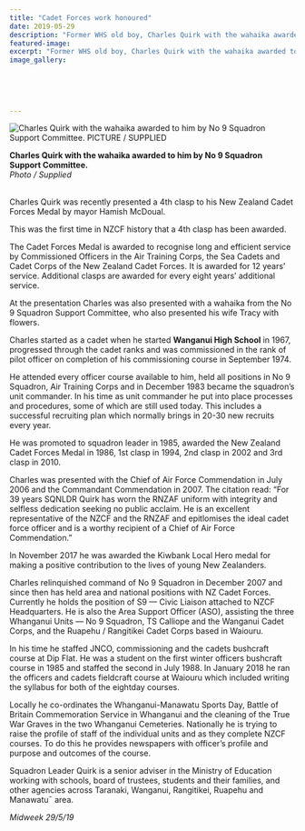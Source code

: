 ```yaml
---
title: "Cadet Forces work honoured"
date: 2019-05-29
description: "Former WHS old boy, Charles Quirk with the wahaika awarded to him by No 9 Squadron Support Committee..."
featured-image: 
excerpt: "Former WHS old boy, Charles Quirk with the wahaika awarded to him by No 9 Squadron Support Committee."
image_gallery:
    
    
    
    
    
---
```


<p><img src="https://www.nzherald.co.nz/resizer/A5PqLmKM1T8PFQk0PsXXQEYZe0g=/620x349/smart/filters:quality(70)/arc-anglerfish-syd-prod-nzme.s3.amazonaws.com/public/4NPP6BOWT5BQLLAYMIS67XOLAM.jpg" alt="Charles Quirk with the wahaika awarded to him by No 9 Squadron Support Committee. PICTURE / SUPPLIED" /></p>
<p><span><strong>Charles Quirk with the wahaika awarded to him by No 9 Squadron Support Committee.</strong> <br /><em>Photo / Supplied<br /><br /></em></span></p>
<p>Charles Quirk was recently presented a 4th clasp to his New Zealand Cadet Forces Medal by mayor Hamish McDoual.</p>
<p data-bind="text: $data">This was the first time in NZCF history that a 4th clasp has been awarded.</p>
<p data-bind="text: $data">The Cadet Forces Medal is awarded to recognise long and efficient service by Commissioned Officers in the Air Training Corps, the Sea Cadets and Cadet Corps of the New Zealand Cadet Forces. It is awarded for 12 years&rsquo; service. Additional clasps are awarded for every eight years&rsquo; additional service.</p>
<p data-bind="text: $data">At the presentation Charles was also presented with a wahaika from the No 9 Squadron Support Committee, who also presented his wife Tracy with flowers.</p>
<p data-bind="text: $data">Charles started as a cadet when he started <strong>Wanganui High School</strong> in 1967, progressed through the cadet ranks and was commissioned in the rank of pilot officer on completion of his commissioning course in September 1974.</p>
<p data-bind="text: $data">He attended every officer course available to him, held all positions in No 9 Squadron, Air Training Corps and in December 1983 became the squadron&rsquo;s unit commander. In his time as unit commander he put into place processes and procedures, some of which are still used today. This includes a successful recruiting plan which normally brings in 20-30 new recruits every year.</p>
<p data-bind="text: $data">He was promoted to squadron leader in 1985, awarded the New Zealand Cadet Forces Medal in 1986, 1st clasp in 1994, 2nd clasp in 2002 and 3rd clasp in 2010.</p>
<p data-bind="text: $data">Charles was presented with the Chief of Air Force Commendation in July 2006 and the Commandant Commendation in 2007. The citation read: &ldquo;For 39 years SQNLDR Quirk has worn the RNZAF uniform with integrity and selfless dedication seeking no public acclaim. He is an excellent representative of the NZCF and the RNZAF and epitlomises the ideal cadet force officer and is a worthy recipient of a Chief of Air Force Commendation.&rdquo;</p>
<p data-bind="text: $data">In November 2017 he was awarded the Kiwbank Local Hero medal for making a positive contribution to the lives of young New Zealanders.</p>
<p data-bind="text: $data">Charles relinquished command of No 9 Squadron in December 2007 and since then has held area and national positions with NZ Cadet Forces. Currently he holds the position of S9 &mdash; Civic Liaison attached to NZCF Headquarters. He is also the Area Support Officer (ASO), assisting the three Whanganui Units &mdash; No 9 Squadron, TS Calliope and the Wanganui Cadet Corps, and the Ruapehu / Rangitikei Cadet Corps based in Waiouru.</p>
<p data-bind="text: $data">In his time he staffed JNCO, commissioning and the cadets bushcraft course at Dip Flat. He was a student on the first winter officers bushcraft course in 1985 and staffed the second in July 1988. In January 2018 he ran the officers and cadets fieldcraft course at Waiouru which included writing the syllabus for both of the eightday courses.</p>
<p data-bind="text: $data">Locally he co-ordinates the Whanganui-Manawatu Sports Day, Battle of Britain Commemoration Service in Whanganui and the cleaning of the True War Graves in the two Whanganui Cemeteries. Nationally he is trying to raise the profile of staff of the individual units and as they complete NZCF courses. To do this he provides newspapers with officer&rsquo;s profile and purpose and outcomes of the course.</p>
<p data-bind="text: $data">Squadron Leader Quirk is a senior adviser in the Ministry of Education working with schools, board of trustees, students and their families, and other agencies across Taranaki, Wanganui, Rangitikei, Ruapehu and Manawatu&macr; area.</p>
<p data-bind="text: $data"><em>Midweek 29/5/19</em></p>

